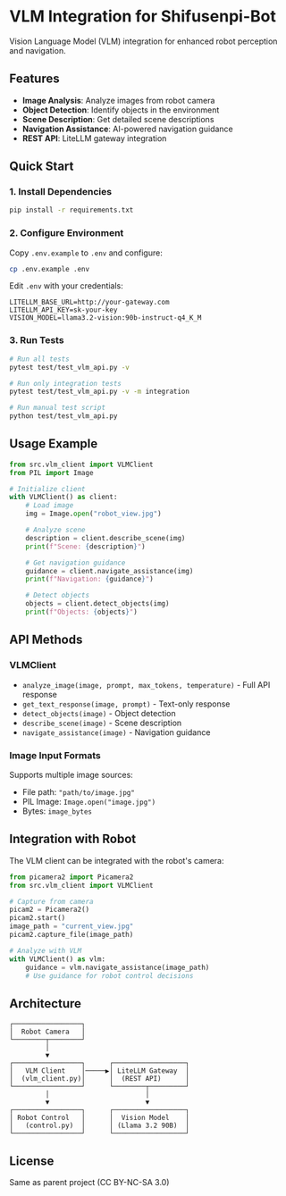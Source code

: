 # VLM Integration for Shifusenpi-Bot

Vision Language Model (VLM) integration for enhanced robot perception and navigation.

## Features

- **Image Analysis**: Analyze images from robot camera
- **Object Detection**: Identify objects in the environment
- **Scene Description**: Get detailed scene descriptions
- **Navigation Assistance**: AI-powered navigation guidance
- **REST API**: LiteLLM gateway integration

## Quick Start

### 1. Install Dependencies

```bash
pip install -r requirements.txt
```

### 2. Configure Environment

Copy `.env.example` to `.env` and configure:

```bash
cp .env.example .env
```

Edit `.env` with your credentials:
```
LITELLM_BASE_URL=http://your-gateway.com
LITELLM_API_KEY=sk-your-key
VISION_MODEL=llama3.2-vision:90b-instruct-q4_K_M
```

### 3. Run Tests

```bash
# Run all tests
pytest test/test_vlm_api.py -v

# Run only integration tests
pytest test/test_vlm_api.py -v -m integration

# Run manual test script
python test/test_vlm_api.py
```

## Usage Example

```python
from src.vlm_client import VLMClient
from PIL import Image

# Initialize client
with VLMClient() as client:
    # Load image
    img = Image.open("robot_view.jpg")

    # Analyze scene
    description = client.describe_scene(img)
    print(f"Scene: {description}")

    # Get navigation guidance
    guidance = client.navigate_assistance(img)
    print(f"Navigation: {guidance}")

    # Detect objects
    objects = client.detect_objects(img)
    print(f"Objects: {objects}")
```

## API Methods

### VLMClient

- `analyze_image(image, prompt, max_tokens, temperature)` - Full API response
- `get_text_response(image, prompt)` - Text-only response
- `detect_objects(image)` - Object detection
- `describe_scene(image)` - Scene description
- `navigate_assistance(image)` - Navigation guidance

### Image Input Formats

Supports multiple image sources:
- File path: `"path/to/image.jpg"`
- PIL Image: `Image.open("image.jpg")`
- Bytes: `image_bytes`

## Integration with Robot

The VLM client can be integrated with the robot's camera:

```python
from picamera2 import Picamera2
from src.vlm_client import VLMClient

# Capture from camera
picam2 = Picamera2()
picam2.start()
image_path = "current_view.jpg"
picam2.capture_file(image_path)

# Analyze with VLM
with VLMClient() as vlm:
    guidance = vlm.navigate_assistance(image_path)
    # Use guidance for robot control decisions
```

## Architecture

```
┌─────────────────┐
│  Robot Camera   │
└────────┬────────┘
         │
         ▼
┌─────────────────┐      ┌──────────────────┐
│   VLM Client    │─────▶│ LiteLLM Gateway  │
│  (vlm_client.py)│      │  (REST API)      │
└─────────────────┘      └────────┬─────────┘
         │                        │
         ▼                        ▼
┌─────────────────┐      ┌──────────────────┐
│ Robot Control   │      │  Vision Model    │
│   (control.py)  │      │ (Llama 3.2 90B)  │
└─────────────────┘      └──────────────────┘
```

## License

Same as parent project (CC BY-NC-SA 3.0)
